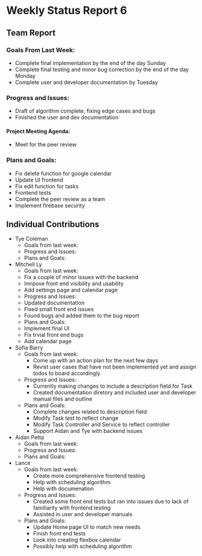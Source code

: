 # Weekly Status Report 6

## Team Report

### Goals From Last Week:
* Complete final implementation by the end of the day Sunday
* Complete final testing and minor bug correction by the end of the day Monday
* Complete user and developer documentation by Tuesday

### Progress and Issues:
* Draft of algorithm complete, fixing edge cases and bugs
* Finished the user and dev documentation
#### Project Meeting Agenda:
* Meet for the peer review


### Plans and Goals:
* Fix delete function for google calendar
* Update UI frontend
* Fix edit function for tasks
* Frontend tests
* Complete the peer review as a team 
* Implement firebase security

## Individual Contributions

* Tye Coleman
  * Goals from last week:
  * Progress and Issues:
  * Plans and Goals:
* Mitchell Ly
    * Goals from last week:
    - Fix a couple of minor issues with the backend 
    - Imrpove front end visibility and usability 
    - Add settings page and calendar page   
    * Progress and Issues: 
    - Updated documentation 
    - Fixed small front end issues
    - Found bugs and added them to the bug report
    * Plans and Goals: 
    - Implement final UI 
    - Fix trvial front end bugs 
    - Add calendar page 
* Sofia Barry
    * Goals from last week:
      - Come up with an action plan for the next few days
      - Revist user cases that have not been implemented yet and assign todos to board accordingly
    * Progress and Issues:
      - Currently making changes to include a description field for Task
      - Created documentation diretory and included user and developer manual files and outline
    * Plans and Goals:
      - Complete changes related to description field
      - Modify Task test to reflect change
      - Modify Task Controller and Service to reflect controller
      - Support Aidan and Tye with backend issues
* Aidan Petta
    * Goals from last week:
    * Progress and Issues: 
    * Plans and Goals: 
* Lance
  * Goals from last week:
    - Create more comprehensive frontend testing
    - Help with scheduling algorithm
    - Help with documenation
  * Progress and Issues:
    - Created some front end tests but ran into issues due to lack of familiarity with frontend testing
    - Assisted in user and developer manuals
  * Plans and Goals:
    - Update Home page UI to match new needs
    - Finish front end tests
    - Look into creating flexbox calendar
    - Possibly help with scheduling algorithm
